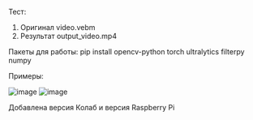 Тест:
1. Оригинал video.vebm
2. Результат output_video.mp4

Пакеты для работы: 
pip install opencv-python torch ultralytics filterpy numpy

Примеры:

![image](https://github.com/user-attachments/assets/f8d864b9-1ebb-40de-89f8-425655e7c8b5)
![image](https://github.com/user-attachments/assets/02d47feb-4b50-437f-b61b-21655a841d86)

Добавлена версия Колаб и версия Raspberry Pi



